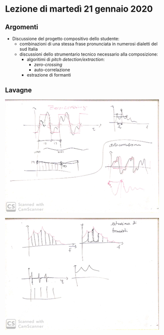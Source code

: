 # Lezione di martedì 21 gennaio 2020

## Argomenti

* Discussione del progetto compositivo dello studente:
  * combinazioni di una stessa frase pronunciata in numerosi dialetti del sud Italia
  * discussioni dello strumentario tecnico necessario alla composizione:
    * algoritimi di *pitch detection/extraction*:
      * *zero-crossing*
      * auto-correlazione
    * estrazione di formanti

## Lavagne

![whiteboard 1](./BN_Malcangi_2020-01-21_18.02.20_1.jpg)

![whiteboard 2](./BN_Malcangi_2020-01-21_18.02.20_2.jpg)
